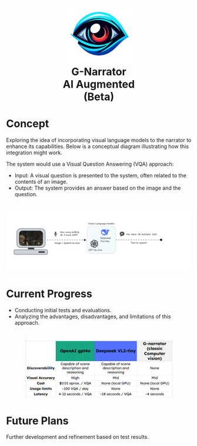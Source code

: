<h1 align="center">
 <img
  width="180"
  alt="Eye logo"
  src="./gnarrator/assets/logo.png">
    <br/>
    G-Narrator
    <br/>
    AI Augmented
    <br/>
    (Beta)
</h1>

# Concept
Exploring the idea of incorporating visual language models to the narrator to enhance its capabilities.
Below is a conceptual diagram illustrating how this integration might work. 

The system would use a Visual Question Answering (VQA) approach:
- Input: A visual question is presented to the system, often related to the contents of an image.
- Output: The system provides an answer based on the image and the question.

<h1 align="center">
 <img
  width="600"
  alt="AI Augmented Narrator Diagram"
  src="./gnarrator/assets/ai-approach.png">
</h1>

# Current Progress
- Conducting initial tests and evaluations.
- Analyzing the advantages, disadvantages, and limitations of this approach.

<h1 align="center">
 <img
  width="400"
  alt="AI Augmented Narrator tests 1"
  src="./gnarrator/assets/ai-tests-table1.png">
</h1>

# Future Plans
Further development and refinement based on test results.

